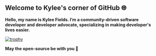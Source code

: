 ## Welcome to Kylee's corner of GitHub 🌐

**Hello, my name is Kylee Fields. I’m a community-driven software developer and developer advocate, specializing in making developer's lives easier.**

[![trophy](https://github-profile-trophy.vercel.app/?username=kyleecodes&title=-Stars&theme=onedark)](https://github.com/ryo-ma/github-profile-trophy)

**May the open-source be with you 🚀**
